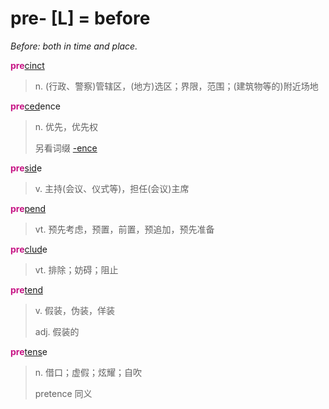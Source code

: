 # pre- [L] = before

*Before: both in time and place.*

<b style="color: #C71585;">pre</b>[cinct](_cinct_.md)
> n. (行政、警察)管辖区，(地方)选区；界限，范围；(建筑物等的)附近场地

<b style="color: #C71585;">pre</b>[ced](_ced_.md)ence
> n. 优先，优先权
>
> 另看词缀 [-ence](-ence.md)

<b style="color: #C71585;">pre</b>[sid](_sid_.md)e
> v. 主持(会议、仪式等)，担任(会议)主席

<b style="color: #C71585;">pre</b>[pend](_pend_.md)
> vt. 预先考虑，预置，前置，预追加，预先准备

<b style="color: #C71585;">pre</b>[clud](_clud_.md)e
> vt. 排除；妨碍；阻止

<b style="color: #C71585;">pre</b>[tend](_tend_.md)
> v. 假装，伪装，佯装
>
> adj. 假装的

<b style="color: #C71585;">pre</b>[tens](_tend_.md)e
> n. 借口；虚假；炫耀；自吹
>
> pretence 同义